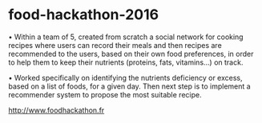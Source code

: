 # food-hackathon-2016

• Within a team of 5, created from scratch a social network for cooking recipes where users can record their meals and then recipes are recommended to the users, based on their own food preferences, in order to help them to keep their nutrients (proteins, fats, vitamins...) on track.

• Worked specifically on identifying the nutrients deficiency or excess, based on a list of foods, for a given day. Then next step is to implement a recommender system to propose the most suitable recipe.



http://www.foodhackathon.fr
